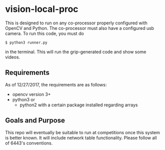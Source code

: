# vision-local-proc
This is designed to run on any co-processor properly configured with OpenCV and Python.
The co-processor must also have a configured usb camera.
To run this code, you must do 

`$ python3 runner.py`

in the terminal.
This will run the grip-generated code and show some videos.
## Requirements
As of 12/27/2017, the requirements are as follows:
* opencv version 3+
* python3 or
  * python2 with a certain package installed regarding arrays
## Goals and Purpose
This repo will eventually be suitable to run at competitions
once this system is better known. It will include network table 
functionality.  Please follow all of 6443's conventions.

